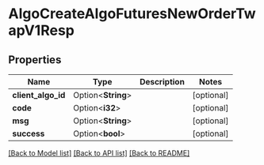 # AlgoCreateAlgoFuturesNewOrderTwapV1Resp

## Properties

Name | Type | Description | Notes
------------ | ------------- | ------------- | -------------
**client_algo_id** | Option<**String**> |  | [optional]
**code** | Option<**i32**> |  | [optional]
**msg** | Option<**String**> |  | [optional]
**success** | Option<**bool**> |  | [optional]

[[Back to Model list]](../README.md#documentation-for-models) [[Back to API list]](../README.md#documentation-for-api-endpoints) [[Back to README]](../README.md)


